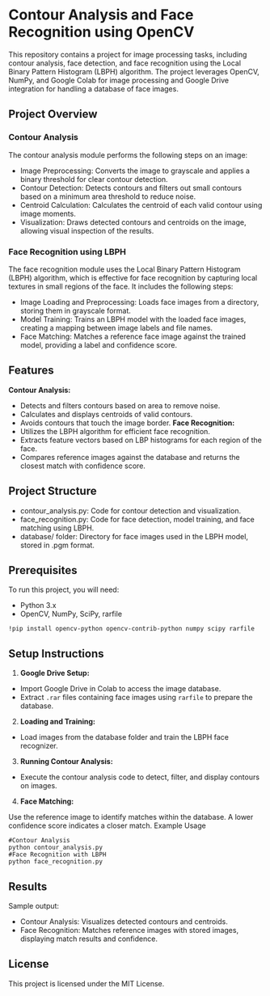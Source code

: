 # Contour Analysis and Face Recognition using OpenCV
This repository contains a project for image processing tasks, including contour analysis, face detection, and face recognition using the Local Binary Pattern Histogram (LBPH) algorithm. The project leverages OpenCV, NumPy, and Google Colab for image processing and Google Drive integration for handling a database of face images.

## Project Overview
### Contour Analysis
The contour analysis module performs the following steps on an image:

* Image Preprocessing: Converts the image to grayscale and applies a binary threshold for clear contour detection.
* Contour Detection: Detects contours and filters out small contours based on a minimum area threshold to reduce noise.
* Centroid Calculation: Calculates the centroid of each valid contour using image moments.
* Visualization: Draws detected contours and centroids on the image, allowing visual inspection of the results.
### Face Recognition using LBPH
The face recognition module uses the Local Binary Pattern Histogram (LBPH) algorithm, which is effective for face recognition by capturing local textures in small regions of the face. It includes the following steps:

* Image Loading and Preprocessing: Loads face images from a directory, storing them in grayscale format.
* Model Training: Trains an LBPH model with the loaded face images, creating a mapping between image labels and file names.
* Face Matching: Matches a reference face image against the trained model, providing a label and confidence score.
## Features
**Contour Analysis:**
* Detects and filters contours based on area to remove noise.
* Calculates and displays centroids of valid contours.
* Avoids contours that touch the image border.
**Face Recognition:**
* Utilizes the LBPH algorithm for efficient face recognition.
* Extracts feature vectors based on LBP histograms for each region of the face.
* Compares reference images against the database and returns the closest match with confidence score.
## Project Structure
* contour_analysis.py: Code for contour detection and visualization.
* face_recognition.py: Code for face detection, model training, and face matching using LBPH.
* database/ folder: Directory for face images used in the LBPH model, stored in .pgm format.
## Prerequisites
To run this project, you will need:

* Python 3.x
* OpenCV, NumPy, SciPy, rarfile

```!pip install opencv-python opencv-contrib-python numpy scipy rarfile```
## Setup Instructions
1. **Google Drive Setup:**

* Import Google Drive in Colab to access the image database.
* Extract `.rar` files containing face images using `rarfile` to prepare the database.
2. **Loading and Training:**

* Load images from the database folder and train the LBPH face recognizer.
3. **Running Contour Analysis:**

* Execute the contour analysis code to detect, filter, and display contours on images.
4. **Face Matching:**

Use the reference image to identify matches within the database.
A lower confidence score indicates a closer match.
Example Usage
```
#Contour Analysis
python contour_analysis.py
#Face Recognition with LBPH
python face_recognition.py
```

## Results
Sample output:

* Contour Analysis: Visualizes detected contours and centroids.
* Face Recognition: Matches reference images with stored images, displaying match results and confidence.
## License
This project is licensed under the MIT License.
